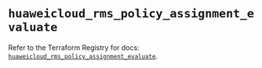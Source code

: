 # `huaweicloud_rms_policy_assignment_evaluate`

Refer to the Terraform Registry for docs: [`huaweicloud_rms_policy_assignment_evaluate`](https://registry.terraform.io/providers/huaweicloud/huaweicloud/1.71.1/docs/resources/rms_policy_assignment_evaluate).
